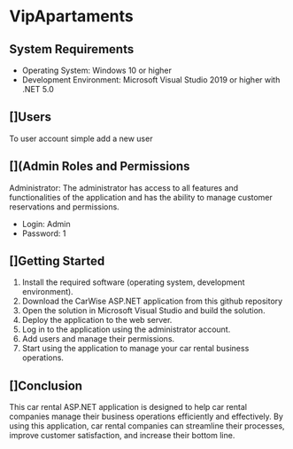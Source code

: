 # VipApartaments
## System Requirements

-   Operating System: Windows 10 or higher
-   Development Environment: Microsoft Visual Studio 2019 or higher with .NET 5.0

## []Users
To user account simple add a new user

## [](Admin Roles and Permissions

Administrator: The administrator has access to all features and functionalities of the application and has the ability to manage customer reservations and permissions. 

-   Login: Admin
-   Password: 1

## []Getting Started

1.  Install the required software (operating system, development environment).
2.  Download the CarWise ASP.NET application from this github repository
3.  Open the solution in Microsoft Visual Studio and build the solution.
4.  Deploy the application to the web server.
5.  Log in to the application using the administrator account.
6.  Add users and manage their permissions.
7.  Start using the application to manage your car rental business operations.



## []Conclusion

This car rental ASP.NET application is designed to help car rental companies manage their business operations efficiently and effectively. By using this application, car rental companies can streamline their processes, improve customer satisfaction, and increase their bottom line.
